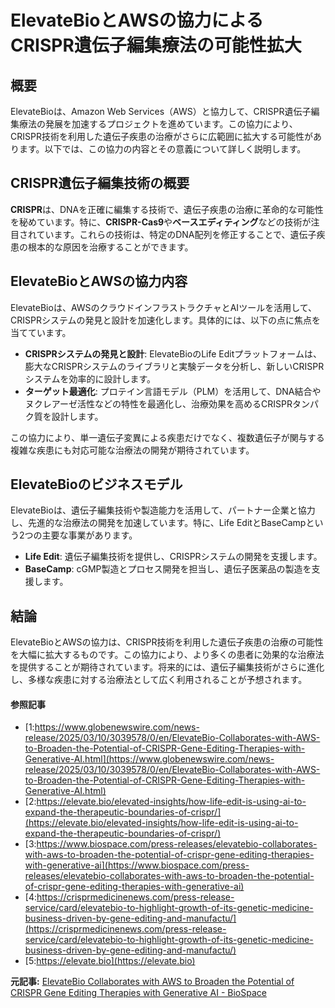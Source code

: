 # ElevateBioとAWSの協力によるCRISPR遺伝子編集療法の可能性拡大

## 概要

ElevateBioは、Amazon Web Services（AWS）と協力して、CRISPR遺伝子編集療法の発展を加速するプロジェクトを進めています。この協力により、CRISPR技術を利用した遺伝子疾患の治療がさらに広範囲に拡大する可能性があります。以下では、この協力の内容とその意義について詳しく説明します。

## CRISPR遺伝子編集技術の概要

**CRISPR**は、DNAを正確に編集する技術で、遺伝子疾患の治療に革命的な可能性を秘めています。特に、**CRISPR-Cas9**や**ベースエディティング**などの技術が注目されています。これらの技術は、特定のDNA配列を修正することで、遺伝子疾患の根本的な原因を治療することができます。

## ElevateBioとAWSの協力内容

ElevateBioは、AWSのクラウドインフラストラクチャとAIツールを活用して、CRISPRシステムの発見と設計を加速化します。具体的には、以下の点に焦点を当てています。

- **CRISPRシステムの発見と設計**: ElevateBioのLife Editプラットフォームは、膨大なCRISPRシステムのライブラリと実験データを分析し、新しいCRISPRシステムを効率的に設計します。
- **ターゲット最適化**: プロテイン言語モデル（PLM）を活用して、DNA結合やヌクレアーゼ活性などの特性を最適化し、治療効果を高めるCRISPRタンパク質を設計します。

この協力により、単一遺伝子変異による疾患だけでなく、複数遺伝子が関与する複雑な疾患にも対応可能な治療法の開発が期待されています。

## ElevateBioのビジネスモデル

ElevateBioは、遺伝子編集技術や製造能力を活用して、パートナー企業と協力し、先進的な治療法の開発を加速しています。特に、Life EditとBaseCampという2つの主要な事業があります。

- **Life Edit**: 遺伝子編集技術を提供し、CRISPRシステムの開発を支援します。
- **BaseCamp**: cGMP製造とプロセス開発を担当し、遺伝子医薬品の製造を支援します。

## 結論

ElevateBioとAWSの協力は、CRISPR技術を利用した遺伝子疾患の治療の可能性を大幅に拡大するものです。この協力により、より多くの患者に効果的な治療法を提供することが期待されています。将来的には、遺伝子編集技術がさらに進化し、多様な疾患に対する治療法として広く利用されることが予想されます。

#### 参照記事
- [1:https://www.globenewswire.com/news-release/2025/03/10/3039578/0/en/ElevateBio-Collaborates-with-AWS-to-Broaden-the-Potential-of-CRISPR-Gene-Editing-Therapies-with-Generative-AI.html](https://www.globenewswire.com/news-release/2025/03/10/3039578/0/en/ElevateBio-Collaborates-with-AWS-to-Broaden-the-Potential-of-CRISPR-Gene-Editing-Therapies-with-Generative-AI.html)
- [2:https://elevate.bio/elevated-insights/how-life-edit-is-using-ai-to-expand-the-therapeutic-boundaries-of-crispr/](https://elevate.bio/elevated-insights/how-life-edit-is-using-ai-to-expand-the-therapeutic-boundaries-of-crispr/)
- [3:https://www.biospace.com/press-releases/elevatebio-collaborates-with-aws-to-broaden-the-potential-of-crispr-gene-editing-therapies-with-generative-ai](https://www.biospace.com/press-releases/elevatebio-collaborates-with-aws-to-broaden-the-potential-of-crispr-gene-editing-therapies-with-generative-ai)
- [4:https://crisprmedicinenews.com/press-release-service/card/elevatebio-to-highlight-growth-of-its-genetic-medicine-business-driven-by-gene-editing-and-manufactu/](https://crisprmedicinenews.com/press-release-service/card/elevatebio-to-highlight-growth-of-its-genetic-medicine-business-driven-by-gene-editing-and-manufactu/)
- [5:https://elevate.bio](https://elevate.bio)


**元記事:** [ElevateBio Collaborates with AWS to Broaden the Potential of CRISPR Gene Editing Therapies with Generative AI - BioSpace](https://www.biospace.com/press-releases/elevatebio-collaborates-with-aws-to-broaden-the-potential-of-crispr-gene-editing-therapies-with-generative-ai)